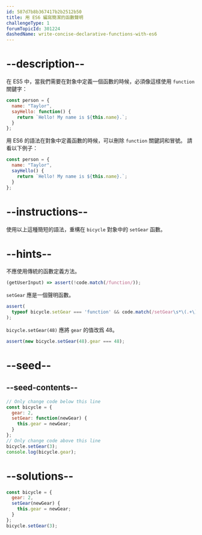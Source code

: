```yaml
---
id: 587d7b8b367417b2b2512b50
title: 用 ES6 編寫簡潔的函數聲明
challengeType: 1
forumTopicId: 301224
dashedName: write-concise-declarative-functions-with-es6
---
```


# --description--

在 ES5 中，當我們需要在對象中定義一個函數的時候，必須像這樣使用 `function` 關鍵字：

```js
const person = {
  name: "Taylor",
  sayHello: function() {
    return `Hello! My name is ${this.name}.`;
  }
};
```

用 ES6 的語法在對象中定義函數的時候，可以刪除 `function` 關鍵詞和冒號。 請看以下例子：

```js
const person = {
  name: "Taylor",
  sayHello() {
    return `Hello! My name is ${this.name}.`;
  }
};
```

# --instructions--

使用以上這種簡短的語法，重構在 `bicycle` 對象中的 `setGear` 函數。

# --hints--

不應使用傳統的函數定義方法。

```js
(getUserInput) => assert(!code.match(/function/));
```

`setGear` 應是一個聲明函數。

```js
assert(
  typeof bicycle.setGear === 'function' && code.match(/setGear\s*\(.+\)\s*\{/)
);
```

`bicycle.setGear(48)` 應將 `gear` 的值改爲 48。

```js
assert(new bicycle.setGear(48).gear === 48);
```

# --seed--

## --seed-contents--

```js
// Only change code below this line
const bicycle = {
  gear: 2,
  setGear: function(newGear) {
    this.gear = newGear;
  }
};
// Only change code above this line
bicycle.setGear(3);
console.log(bicycle.gear);
```

# --solutions--

```js
const bicycle = {
  gear: 2,
  setGear(newGear) {
    this.gear = newGear;
  }
};
bicycle.setGear(3);
```
